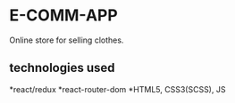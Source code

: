 # E-COMM-APP

Online store for selling clothes.

## technologies used

*react/redux
*react-router-dom
*HTML5, CSS3(SCSS), JS